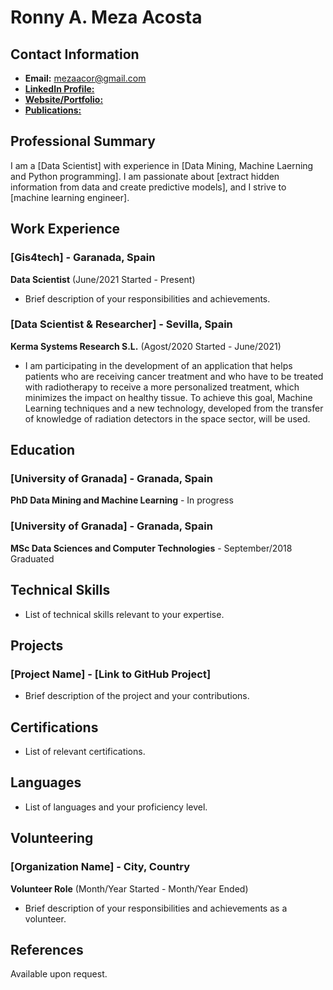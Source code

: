 # Ronny A. Meza Acosta

## Contact Information
- **Email:** mezaacor@gmail.com
- [**LinkedIn Profile:**](https://www.linkedin.com/in/mezaacor/)
- [**Website/Portfolio:**](https://github.com/mezaacor)
- [**Publications:**](https://www.researchgate.net/profile/Ronny-Meza)

## Professional Summary
I am a [Data Scientist] with experience in [Data Mining, Machine Laerning and Python programming]. I am passionate about [extract hidden information from data and create predictive models], and I strive to [machine learning engineer].

## Work Experience

### [Gis4tech] - Garanada, Spain
**Data Scientist** (June/2021 Started - Present)
- Brief description of your responsibilities and achievements.

### [Data Scientist & Researcher] - Sevilla, Spain
**Kerma Systems Research S.L.** (Agost/2020 Started - June/2021)
- I am participating in the development of an application that helps patients who are receiving cancer treatment and who have to be treated with radiotherapy to receive a more personalized treatment, which minimizes the impact on healthy tissue. To achieve this goal, Machine Learning techniques and a new technology, developed from the transfer of knowledge of radiation detectors in the space sector, will be used.

## Education
### [University of Granada] - Granada, Spain
**PhD Data Mining and Machine Learning** - In progress

### [University of Granada] - Granada, Spain
**MSc Data Sciences and Computer Technologies** - September/2018 Graduated

## Technical Skills
- List of technical skills relevant to your expertise.

## Projects

### [Project Name] - [Link to GitHub Project]
- Brief description of the project and your contributions.

## Certifications
- List of relevant certifications.

## Languages
- List of languages and your proficiency level.

## Volunteering
### [Organization Name] - City, Country
**Volunteer Role** (Month/Year Started - Month/Year Ended)
- Brief description of your responsibilities and achievements as a volunteer.

## References
Available upon request.
